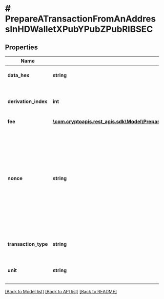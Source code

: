 # # PrepareATransactionFromAnAddressInHDWalletXPubYPubZPubRIBSEC

## Properties

Name | Type | Description | Notes
------------ | ------------- | ------------- | -------------
**data_hex** | **string** | Representation of the data in hex value |
**derivation_index** | **int** | Representation of the derivation index of the xpub address |
**fee** | [**\com.cryptoapis.rest_apis.sdk\Model\PrepareATransactionFromAnAddressInHDWalletXPubYPubZPubRIBSECFee**](PrepareATransactionFromAnAddressInHDWalletXPubYPubZPubRIBSECFee.md) |  |
**nonce** | **string** | Represents the sequential running number for an address, starting from 0 for the first transaction. E.g., if the nonce of a transaction is 10, it would be the 11th transaction sent from the sender&#39;s address. |
**transaction_type** | **string** | Representation of the transaction type |
**unit** | **string** | Represents the unit of the amount to be sent. |

[[Back to Model list]](../../README.md#models) [[Back to API list]](../../README.md#endpoints) [[Back to README]](../../README.md)
